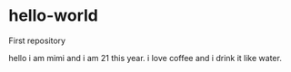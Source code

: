 # hello-world
First repository

hello i am mimi and i am 21 this year. 
i love coffee and i drink it like water. 
